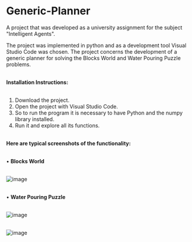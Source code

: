 # Generic-Planner

A project that was developed as a university assignment for the subject "Intelligent Agents". 

The project was implemented in python and as a development tool Visual Studio Code was chosen. The project concerns the development of a generic planner for solving the Blocks World and Water Pouring Puzzle problems.  </br> </br>

<b>Ιnstallation Ιnstructions:</b> </br> </br>

1. Download the project.
2. Open the project with Visual Studio Code.
3. So to run the program it is necessary to have Python and the numpy library installed.   
4. Run it and explore all its functions. </br> </br>

<b> Here are typical screenshots of the functionality: </b> </br> </br>

• <b>Blocks World </b>  </br> </br>

![image](https://github.com/user-attachments/assets/30e8200e-8041-4594-b5a9-69d4f6a7b489) </br> </br>

• <b>Water Pouring Puzzle    </b>  </br> </br>

![image](https://github.com/user-attachments/assets/7f10a23d-6a81-453b-96f8-85f005334113) </br> </br>

![image](https://github.com/user-attachments/assets/9d6d4648-2cfb-4314-9920-b8317ff85219) </br> </br>



